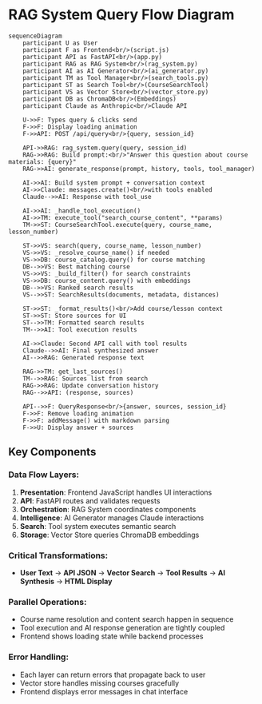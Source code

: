 # RAG System Query Flow Diagram

```mermaid
sequenceDiagram
    participant U as User
    participant F as Frontend<br/>(script.js)
    participant API as FastAPI<br/>(app.py)
    participant RAG as RAG System<br/>(rag_system.py)
    participant AI as AI Generator<br/>(ai_generator.py)
    participant TM as Tool Manager<br/>(search_tools.py)
    participant ST as Search Tool<br/>(CourseSearchTool)
    participant VS as Vector Store<br/>(vector_store.py)
    participant DB as ChromaDB<br/>(Embeddings)
    participant Claude as Anthropic<br/>Claude API

    U->>F: Types query & clicks send
    F->>F: Display loading animation
    F->>API: POST /api/query<br/>{query, session_id}
    
    API->>RAG: rag_system.query(query, session_id)
    RAG->>RAG: Build prompt:<br/>"Answer this question about course materials: {query}"
    RAG->>AI: generate_response(prompt, history, tools, tool_manager)
    
    AI->>AI: Build system prompt + conversation context
    AI->>Claude: messages.create()<br/>with tools enabled
    Claude-->>AI: Response with tool_use
    
    AI->>AI: _handle_tool_execution()
    AI->>TM: execute_tool("search_course_content", **params)
    TM->>ST: CourseSearchTool.execute(query, course_name, lesson_number)
    
    ST->>VS: search(query, course_name, lesson_number)
    VS->>VS: _resolve_course_name() if needed
    VS->>DB: course_catalog.query() for course matching
    DB-->>VS: Best matching course
    VS->>VS: _build_filter() for search constraints
    VS->>DB: course_content.query() with embeddings
    DB-->>VS: Ranked search results
    VS-->>ST: SearchResults(documents, metadata, distances)
    
    ST->>ST: _format_results()<br/>Add course/lesson context
    ST->>ST: Store sources for UI
    ST-->>TM: Formatted search results
    TM-->>AI: Tool execution results
    
    AI->>Claude: Second API call with tool results
    Claude-->>AI: Final synthesized answer
    AI-->>RAG: Generated response text
    
    RAG->>TM: get_last_sources()
    TM-->>RAG: Sources list from search
    RAG->>RAG: Update conversation history
    RAG-->>API: (response, sources)
    
    API-->>F: QueryResponse<br/>{answer, sources, session_id}
    F->>F: Remove loading animation
    F->>F: addMessage() with markdown parsing
    F->>U: Display answer + sources
```

## Key Components

### Data Flow Layers:
1. **Presentation**: Frontend JavaScript handles UI interactions
2. **API**: FastAPI routes and validates requests  
3. **Orchestration**: RAG System coordinates components
4. **Intelligence**: AI Generator manages Claude interactions
5. **Search**: Tool system executes semantic search
6. **Storage**: Vector Store queries ChromaDB embeddings

### Critical Transformations:
- **User Text** → **API JSON** → **Vector Search** → **Tool Results** → **AI Synthesis** → **HTML Display**

### Parallel Operations:
- Course name resolution and content search happen in sequence
- Tool execution and AI response generation are tightly coupled
- Frontend shows loading state while backend processes

### Error Handling:
- Each layer can return errors that propagate back to user
- Vector store handles missing courses gracefully
- Frontend displays error messages in chat interface